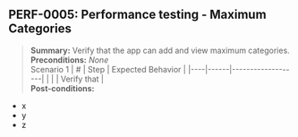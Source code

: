 ## **PERF-0005:** Performance testing - Maximum Categories  
> **Summary:** Verify that the app can add and view maximum categories.  <br>
**Preconditions:** _None_  
Scenario 1 
 | \# | Step | Expected Behavior | 
 |----|------|-------------------| 
 |    |      | Verify that       | 
<br>**Post-conditions:**  
 - x  
 - y  
 - z  
